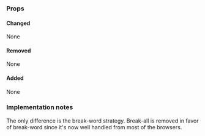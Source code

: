 ### Props
#### Changed
None

#### Removed
None

#### Added
None

### Implementation notes
The only difference is the break-word strategy. Break-all is removed in favor of break-word since it's now well handled 
from most of the browsers.
